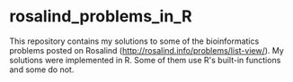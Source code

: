 # rosalind_problems_in_R
This repository contains my solutions to some of the bioinformatics problems posted on Rosalind (http://rosalind.info/problems/list-view/).
My solutions were implemented in R. Some of them use R's built-in functions and some do not. 
